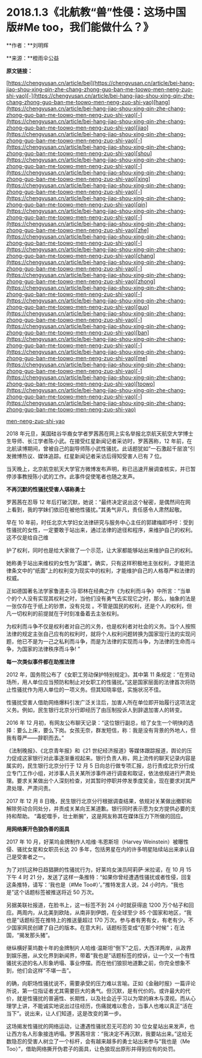 # 2018.1.3《北航教“兽”性侵：这场中国版\#Me too，我们能做什么？》

**作者：**刘明辉   

**来源：**橙雨伞公益  

**原文链接：**

[https://chengyusan.cn/article/bei](https://chengyusan.cn/article/bei-hang-jiao-shou-xing-qin-zhe-chang-zhong-guo-ban-me-toowo-men-neng-zuo-shi-yao)[-](https://chengyusan.cn/article/bei-hang-jiao-shou-xing-qin-zhe-chang-zhong-guo-ban-me-toowo-men-neng-zuo-shi-yao)[hang](https://chengyusan.cn/article/bei-hang-jiao-shou-xing-qin-zhe-chang-zhong-guo-ban-me-toowo-men-neng-zuo-shi-yao)[-](https://chengyusan.cn/article/bei-hang-jiao-shou-xing-qin-zhe-chang-zhong-guo-ban-me-toowo-men-neng-zuo-shi-yao)[jiao](https://chengyusan.cn/article/bei-hang-jiao-shou-xing-qin-zhe-chang-zhong-guo-ban-me-toowo-men-neng-zuo-shi-yao)[-](https://chengyusan.cn/article/bei-hang-jiao-shou-xing-qin-zhe-chang-zhong-guo-ban-me-toowo-men-neng-zuo-shi-yao)[shou](https://chengyusan.cn/article/bei-hang-jiao-shou-xing-qin-zhe-chang-zhong-guo-ban-me-toowo-men-neng-zuo-shi-yao)[-](https://chengyusan.cn/article/bei-hang-jiao-shou-xing-qin-zhe-chang-zhong-guo-ban-me-toowo-men-neng-zuo-shi-yao)[xing](https://chengyusan.cn/article/bei-hang-jiao-shou-xing-qin-zhe-chang-zhong-guo-ban-me-toowo-men-neng-zuo-shi-yao)[-](https://chengyusan.cn/article/bei-hang-jiao-shou-xing-qin-zhe-chang-zhong-guo-ban-me-toowo-men-neng-zuo-shi-yao)[qin](https://chengyusan.cn/article/bei-hang-jiao-shou-xing-qin-zhe-chang-zhong-guo-ban-me-toowo-men-neng-zuo-shi-yao)[-](https://chengyusan.cn/article/bei-hang-jiao-shou-xing-qin-zhe-chang-zhong-guo-ban-me-toowo-men-neng-zuo-shi-yao)[zhe](https://chengyusan.cn/article/bei-hang-jiao-shou-xing-qin-zhe-chang-zhong-guo-ban-me-toowo-men-neng-zuo-shi-yao)[-](https://chengyusan.cn/article/bei-hang-jiao-shou-xing-qin-zhe-chang-zhong-guo-ban-me-toowo-men-neng-zuo-shi-yao)[chang](https://chengyusan.cn/article/bei-hang-jiao-shou-xing-qin-zhe-chang-zhong-guo-ban-me-toowo-men-neng-zuo-shi-yao)[-](https://chengyusan.cn/article/bei-hang-jiao-shou-xing-qin-zhe-chang-zhong-guo-ban-me-toowo-men-neng-zuo-shi-yao)[zhong](https://chengyusan.cn/article/bei-hang-jiao-shou-xing-qin-zhe-chang-zhong-guo-ban-me-toowo-men-neng-zuo-shi-yao)[-](https://chengyusan.cn/article/bei-hang-jiao-shou-xing-qin-zhe-chang-zhong-guo-ban-me-toowo-men-neng-zuo-shi-yao)[guo](https://chengyusan.cn/article/bei-hang-jiao-shou-xing-qin-zhe-chang-zhong-guo-ban-me-toowo-men-neng-zuo-shi-yao)[-](https://chengyusan.cn/article/bei-hang-jiao-shou-xing-qin-zhe-chang-zhong-guo-ban-me-toowo-men-neng-zuo-shi-yao)[ban](https://chengyusan.cn/article/bei-hang-jiao-shou-xing-qin-zhe-chang-zhong-guo-ban-me-toowo-men-neng-zuo-shi-yao)[-](https://chengyusan.cn/article/bei-hang-jiao-shou-xing-qin-zhe-chang-zhong-guo-ban-me-toowo-men-neng-zuo-shi-yao)[me](https://chengyusan.cn/article/bei-hang-jiao-shou-xing-qin-zhe-chang-zhong-guo-ban-me-toowo-men-neng-zuo-shi-yao)[-](https://chengyusan.cn/article/bei-hang-jiao-shou-xing-qin-zhe-chang-zhong-guo-ban-me-toowo-men-neng-zuo-shi-yao)[toowo](https://chengyusan.cn/article/bei-hang-jiao-shou-xing-qin-zhe-chang-zhong-guo-ban-me-toowo-men-neng-zuo-shi-yao)[-](https://chengyusan.cn/article/bei-hang-jiao-shou-xing-qin-zhe-chang-zhong-guo-ban-me-toowo-men-neng-zuo-shi-yao)

[men](https://chengyusan.cn/article/bei-hang-jiao-shou-xing-qin-zhe-chang-zhong-guo-ban-me-toowo-men-neng-zuo-shi-yao)[-](https://chengyusan.cn/article/bei-hang-jiao-shou-xing-qin-zhe-chang-zhong-guo-ban-me-toowo-men-neng-zuo-shi-yao)[neng](https://chengyusan.cn/article/bei-hang-jiao-shou-xing-qin-zhe-chang-zhong-guo-ban-me-toowo-men-neng-zuo-shi-yao)[-](https://chengyusan.cn/article/bei-hang-jiao-shou-xing-qin-zhe-chang-zhong-guo-ban-me-toowo-men-neng-zuo-shi-yao)[zuo](https://chengyusan.cn/article/bei-hang-jiao-shou-xing-qin-zhe-chang-zhong-guo-ban-me-toowo-men-neng-zuo-shi-yao)[-](https://chengyusan.cn/article/bei-hang-jiao-shou-xing-qin-zhe-chang-zhong-guo-ban-me-toowo-men-neng-zuo-shi-yao)[shi](https://chengyusan.cn/article/bei-hang-jiao-shou-xing-qin-zhe-chang-zhong-guo-ban-me-toowo-men-neng-zuo-shi-yao)[-](https://chengyusan.cn/article/bei-hang-jiao-shou-xing-qin-zhe-chang-zhong-guo-ban-me-toowo-men-neng-zuo-shi-yao)[yao](https://chengyusan.cn/article/bei-hang-jiao-shou-xing-qin-zhe-chang-zhong-guo-ban-me-toowo-men-neng-zuo-shi-yao)[ ](https://chengyusan.cn/article/bei-hang-jiao-shou-xing-qin-zhe-chang-zhong-guo-ban-me-toowo-men-neng-zuo-shi-yao)

2018 年元旦，美国硅谷华裔女学者罗茜茜在网上实名举报北京航天航空大学博士生导师、长江学者陈小武。在接受红星新闻记者采访时，罗茜茜称，12 年前，在北航读博期间，曾被自己的副导师陈小武性骚扰。此话题犹如”一石激起千层浪”引发微博热议、媒体追踪。红星新闻记者采访后得知受害人已有 7 位。

当天晚上，北京航空航天大学官方微博发布声明，称已迅速开展调查核实，并已暂停涉事教授陈小武的工作。此事件促使笔者也随之发声。

**不再沉默的性骚扰受害人堪称勇士**

罗茜茜在忍辱 12 年后打破沉默，她说：“最终决定说出这个秘密，是偶然间在网上看到，我的学妹们依旧在被他性骚扰。”其勇气非凡，责任感令人肃然起敬。

早在 10 年前，时任北京大学妇女法律研究与服务中心主任的郭建梅即呼吁：受到性骚扰的女性，一定要敢于站出来，通过法律的途径和程序，来维护自己的权利。这不仅是给自己维

护了权利，同时也是给大家做了一个示范，让大家都能够站出来维护自己的权利。

她称勇于站出来维权的女性为“英雄”。确实，只有这样积极地主张权利，才能把法律条文中的“纸面”上的权利变为现实中的权利，才能维护自己的人格尊严和法律的权威。

正如德国著名法学家鲁道夫·冯·耶林在经典之作《为权利而斗争》中所言：“当单个的个人没有实现其权利之时，当他们没有勇气去实现它之时，那么，抽象的法是一张仅存在于纸上的钞票，没有兑现 。不管是国民的权利，还是个人的权利，但凡一切权利的前提就在于时刻准备着去主张权利。

为权利而斗争不仅是权利者对自己的义务，也是权利者对社会的义务。当个人按照法律的规定主张自己应有的权利时，就将个人权利问题转换为国家现行法的实现问题，他已不是为一己之私利而斗争，而是为法律的实现而斗争，为法律的生命而斗争，为国家的法律秩序而斗争! ”

**每一次类似事件都在助推法律**

2012 年，国务院公布了《女职工劳动保护特别规定》。其中第 11 条规定：“在劳动场所，用人单位应当预防和制止对女职工的性骚扰。”这是国家层面的法律首次将防止性骚扰作为用人单位的一项义务。但其知晓率低，实施状况不佳。

性骚扰受害人借助网络爆料引发广泛关注后，加害人所在单位即开始履行这项法定义务。例如，民生银行北京分行即经历了由压制投诉人到辞退加害人的转变。

2016 年 12 月初，有网友公布聊天记录：“这位银行副总，给了女生一个明快的选择：要么上床，要么下岗。女孩无奈，群发短信，称：我是没有背景的外地人，但我有尊严——辞职而去。”  

《法制晚报》、《北京青年报》和《21 世纪经济报道》等媒体跟踪报道，舆论的压力促成这家银行对此事逐渐重视起来。银行负责人称，网上流传的聊天记录内容是属实的，民生银行北京分行于 12 月 5 日向总行做专项汇报，总行责成北京分行成立专门工作小组，对涉事人员关某所涉事件进行调查和取证，依法依规进行严肃处理。要求关某做出个人深刻检查，对其暂时停职并停发季度奖金，现在要求对其严肃处理、严肃问责。

2017 年 12 月 8 日晚，民生银行北京分行根据调查结果，依规对关某做出撤职和解除劳动合同处分，并责成关某向王某道歉。银行同时表示愿为女方提供必要的支持和帮助。 “毒蛇噬手，壮士断腕”，这是网友称其在媒体压力下所做的回应。

**用网络撕开色狼伪善的面具**

2017 年 10 月，好莱坞金牌制作人哈维·韦恩斯坦（Harvey Weinstein）被曝性侵、骚扰女星和女职员长达 20 多年，包括男星在内的许多明星陆续站出来承认自己是受害者之一。

为了对抗这种日趋猖獗的性骚扰行为，好莱坞女演员阿莉萨·米拉诺，在 10 月 15 下午 4 时 21 分，发送了这样一条推特：“如果你曾经遭遇性骚扰或者性侵，回复这条推特，请写：‘我也是（\#Me Too\#）’。”推特发言人说，24 小时内，“我也是”这个话题标签被推送将近 50 万次。

另据美联社报道，在脸书上，这一标签不到 24 小时就获得逾 1200 万个帖子和回应。两周内，从北美到欧陆，从南非到伊朗，在全球至少 85 个国家和地区，“我也是”话题标签在推特上的推送量超过 170 万次。参与者有男有女，有老有少。不少国家网民创建了自己的版本。在意大利，话题标签变成“在那个时候”；在法国，“揭发那头猪”。

继纵横好莱坞数十年的金牌制片人哈维·温斯坦“倒下”之后，大西洋两岸，从政界到娱乐圈，从文化界到新闻界，带着“我也是”话题标签的控诉，让一个又一个有性骚扰劣迹的名人形象坍塌、事业停摆。而在他们狼狈地道歉之前，你完全想象不到，他们会这样“不堪一击”。

的确，向职场性骚扰说不，需要承受的压力难以言喻。正如《金融时报》一篇评论所说，第一位指证者尤其需要巨大的勇气。但沉默，是有代价的。或许最大的代价，就是性骚扰的普遍性、长期性，以及社会近乎习以为常的麻木与漠视。而从心理学上讲，不能诚实地说出过往经历，伤痛就难以愈合，当事人也难以真正“活在当下”。说出来，让人们知道，这是改变的第一步。

这场揭发性骚扰的网络运动，让遭遇性骚扰忍无可忍的 30 位女星站出来发声，也让西方名人形象接连坍塌。罗茜茜坦言：“我决定不再沉默，我要站出来。”这给无数隐忍的受害人树立了一个标杆，会有越来越多的勇士站出来参与“我也是（Me Too）”，借助网络撕开伪君子的面具，让色狼现出原形并得到应有的处罚。

